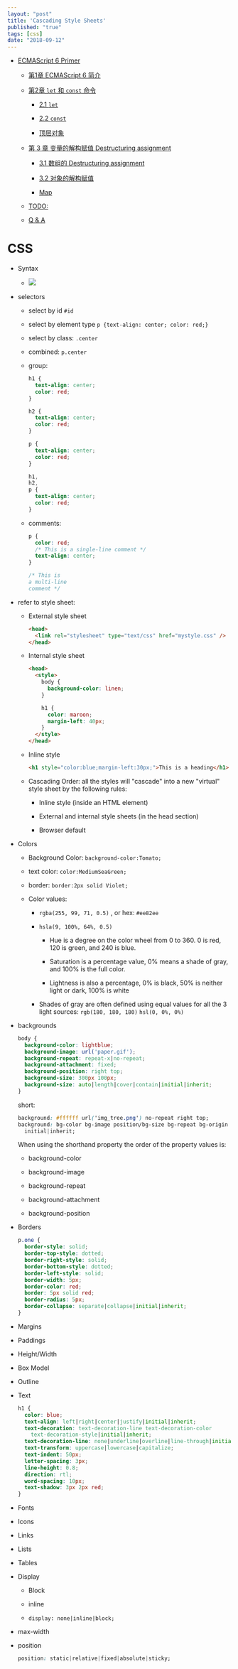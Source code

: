 ```yaml
---
layout: "post"
title: 'Cascading Style Sheets'
published: "true"
tags: [css]
date: "2018-09-12"
---
```


- [ECMAScript 6 Primer](#ecmascript-6-primer)

  - [第1章 ECMAScript 6 简介](#%E7%AC%AC1%E7%AB%A0-ecmascript-6-%E7%AE%80%E4%BB%8B)

  - [第2章 ` let ` 和 ` const ` 命令](#%E7%AC%AC2%E7%AB%A0-let-%E5%92%8C-const-%E5%91%BD%E4%BB%A4)

    - [2.1 ` let ` ](#21-let)

    - [2.2 ` const ` ](#22-const)

    - [顶层对象](#%E9%A1%B6%E5%B1%82%E5%AF%B9%E8%B1%A1)

  - [第 3 章 变量的解构赋值 Destructuring assignment](#%E7%AC%AC-3-%E7%AB%A0-%E5%8F%98%E9%87%8F%E7%9A%84%E8%A7%A3%E6%9E%84%E8%B5%8B%E5%80%BC-destructuring-assignment)

    - [3.1 数组的 Destructuring assignment](#31-%E6%95%B0%E7%BB%84%E7%9A%84-destructuring-assignment)

    - [3.2 对象的解构赋值](#32-%E5%AF%B9%E8%B1%A1%E7%9A%84%E8%A7%A3%E6%9E%84%E8%B5%8B%E5%80%BC)

    - [Map](#map)

  - [TODO:](#todo)

  - [Q & A](#q--a)

# CSS

- Syntax

  - ![](https://www.w3schools.com/css/selector.gif)

- selectors

  - select by id ` #id `

  - select by element type ` p {text-align: center; color: red;} `

  - select by class: ` .center `

  - combined: ` p.center `

  - group:

    ```css
    h1 {
      text-align: center;
      color: red;
    }

    h2 {
      text-align: center;
      color: red;
    }

    p {
      text-align: center;
      color: red;
    }

    h1,
    h2,
    p {
      text-align: center;
      color: red;
    }
    ```

  - comments:

    ```css
    p {
      color: red;
      /* This is a single-line comment */
      text-align: center;
    }

    /* This is
    a multi-line
    comment */
    ```

- refer to style sheet:

  - External style sheet
    ```html
    <head>
      <link rel="stylesheet" type="text/css" href="mystyle.css" />
    </head>
    ```

  - Internal style sheet

    ```html
    <head>
      <style>
        body {
          background-color: linen;
        }

        h1 {
          color: maroon;
          margin-left: 40px;
        }
      </style>
    </head>
    ```

  - Inline style
    ```html
    <h1 style="color:blue;margin-left:30px;">This is a heading</h1>
    ```

  - Cascading Order: all the styles will "cascade" into a new "virtual" style sheet by the following rules:

    - Inline style (inside an HTML element)

    - External and internal style sheets (in the head section)

    - Browser default

- Colors

  - Background Color: ` background-color:Tomato; `

  - text color: ` color:MediumSeaGreen; `

  - border: ` border:2px solid Violet; `

  - Color values:

    - ` rgba(255, 99, 71, 0.5) ` , or hex: ` #ee82ee `

    - ` hsla(9, 100%, 64%, 0.5) `

      - Hue is a degree on the color wheel from 0 to 360. 0 is red, 120 is green, and 240 is blue.

      - Saturation is a percentage value, 0% means a shade of gray, and 100% is the full color.

      - Lightness is also a percentage, 0% is black, 50% is neither light or dark, 100% is white

    - Shades of gray are often defined using equal values for all the 3 light sources: ` rgb(180, 180, 180) ` ` hsl(0, 0%, 0%) `

- backgrounds

  ```css
  body {
    background-color: lightblue;
    background-image: url('paper.gif');
    background-repeat: repeat-x|no-repeat;
    background-attachment: fixed;
    background-position: right top;
    background-size: 300px 100px;
    background-size: auto|length|cover|contain|initial|inherit;
  }
  ```

  short:

  ```css
  background: #ffffff url('img_tree.png') no-repeat right top;
  background: bg-color bg-image position/bg-size bg-repeat bg-origin bg-clip bg-attachment
    initial|inherit;
  ```

  When using the shorthand property the order of the property values is:

  - background-color

  - background-image

  - background-repeat

  - background-attachment

  - background-position

- Borders

  ```css
  p.one {
    border-style: solid;
    border-top-style: dotted;
    border-right-style: solid;
    border-bottom-style: dotted;
    border-left-style: solid;
    border-width: 5px;
    border-color: red;
    border: 5px solid red;
    border-radius: 5px;
    border-collapse: separate|collapse|initial|inherit;
  }
  ```

- Margins

- Paddings

- Height/Width

- Box Model

- Outline

- Text

  ```css
  h1 {
    color: blue;
    text-align: left|right|center|justify|initial|inherit;
    text-decoration: text-decoration-line text-decoration-color
      text-decoration-style|initial|inherit;
    text-decoration-line: none|underline|overline|line-through|initial|inherit;
    text-transform: uppercase|lowercase|capitalize;
    text-indent: 50px;
    letter-spacing: 3px;
    line-height: 0.8;
    direction: rtl;
    word-spacing: 10px;
    text-shadow: 3px 2px red;
  }
  ```

- Fonts

- Icons

- Links

- Lists

- Tables

- Display

  - Block

  - inline

  - ` display: none|inline|block; `

- max-width

- position
  ```css
  position: static|relative|fixed|absolute|sticky;
  ```